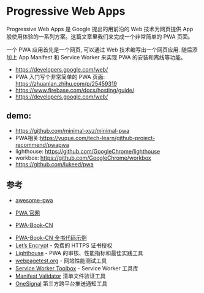 # Progressive Web Apps

Progressive Web Apps 是 Google 提出的用前沿的 Web 技术为网页提供 App 般使用体验的一系列方案。这篇文章里我们来完成一个非常简单的 PWA 页面。

一个 PWA 应用首先是一个网页, 可以通过 Web 技术编写出一个网页应用. 随后添加上 App Manifest 和 Service Worker 来实现 PWA 的安装和离线等功能。

* https://developers.google.com/web/
* PWA 入门写个非常简单的 PWA 页面: https://zhuanlan.zhihu.com/p/25459319
* https://www.firebase.com/docs/hosting/guide/
* https://developers.google.com/web/

## demo: 
- https://github.com/minimal-xyz/minimal-pwa
- PWA相关:https://yuque.com/tech-learn/github-project-recommend/pwapwa
- lighthouse: https://github.com/GoogleChrome/lighthouse
- workbox: https://github.com/GoogleChrome/workbox
- https://github.com/lukeed/pwa


## 参考
- [ awesome-pwa ](https://github.com/hemanth/awesome-pwa)
* [PWA 官网](https://developers.google.com/web/progressive-web-apps/)
- [PWA-Book-CN](https://github.com/SangKa/PWA-Book-CN)
* [PWA-Book-CN 全书代码示例](https://github.com/deanhume/progressive-web-apps-book)
* [Let’s Encrypt](https://letsencrypt.org) - 免费的 HTTPS 证书授权
* [Lighthouse](https://github.com/GoogleChrome/lighthouse) - PWA 的审核、性能指标和最佳实践工具
* [webpagetest.org](https://www.webpagetest.org/) - 网站性能测试工具
* [Service Worker Toolbox](https://github.com/GoogleChromeLabs/sw-toolbox) - Service Worker 工具库
* [Manifest Validator](https://manifest-validator.appspot.com/) 清单文件验证工具
* [OneSignal](https://onesignal.com/) 第三方跨平台推送通知工具

